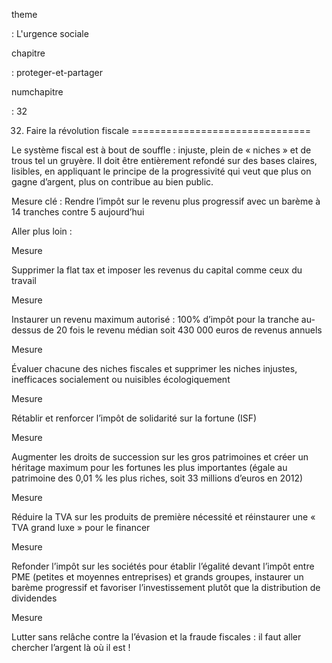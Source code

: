 theme

:   L'urgence sociale

chapitre

:   proteger-et-partager

numchapitre

:   32

32. Faire la révolution fiscale
===============================

<div class="admonition note">

Le système fiscal est à bout de souffle : injuste, plein de « niches »
et de trous tel un gruyère. Il doit être entièrement refondé sur des
bases claires, lisibles, en appliquant le principe de la progressivité
qui veut que plus on gagne d’argent, plus on contribue au bien public.

</div>

Mesure clé : Rendre l’impôt sur le revenu plus progressif avec un barème
à 14 tranches contre 5 aujourd’hui

Aller plus loin :

<div class="admonition">

Mesure

Supprimer la flat tax et imposer les revenus du capital comme ceux du
travail

</div>

<div class="admonition">

Mesure

Instaurer un revenu maximum autorisé : 100% d’impôt pour la tranche
au-dessus de 20 fois le revenu médian soit 430 000 euros de revenus
annuels

</div>

<div class="admonition">

Mesure

Évaluer chacune des niches fiscales et supprimer les niches injustes,
inefficaces socialement ou nuisibles écologiquement

</div>

<div class="admonition">

Mesure

Rétablir et renforcer l’impôt de solidarité sur la fortune (ISF)

</div>

<div class="admonition">

Mesure

Augmenter les droits de succession sur les gros patrimoines et créer un
héritage maximum pour les fortunes les plus importantes (égale au
patrimoine des 0,01 % les plus riches, soit 33 millions d’euros en 2012)

</div>

<div class="admonition">

Mesure

Réduire la TVA sur les produits de première nécessité et réinstaurer une
« TVA grand luxe » pour le financer

</div>

<div class="admonition">

Mesure

Refonder l’impôt sur les sociétés pour établir l’égalité devant l’impôt
entre PME (petites et moyennes entreprises) et grands groupes, instaurer
un barème progressif et favoriser l’investissement plutôt que la
distribution de dividendes

</div>

<div class="admonition">

Mesure

Lutter sans relâche contre la l’évasion et la fraude fiscales : il faut
aller chercher l’argent là où il est !

</div>
